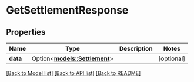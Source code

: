 # GetSettlementResponse

## Properties

Name | Type | Description | Notes
------------ | ------------- | ------------- | -------------
**data** | Option<[**models::Settlement**](Settlement.md)> |  | [optional]

[[Back to Model list]](../README.md#documentation-for-models) [[Back to API list]](../README.md#documentation-for-api-endpoints) [[Back to README]](../README.md)


